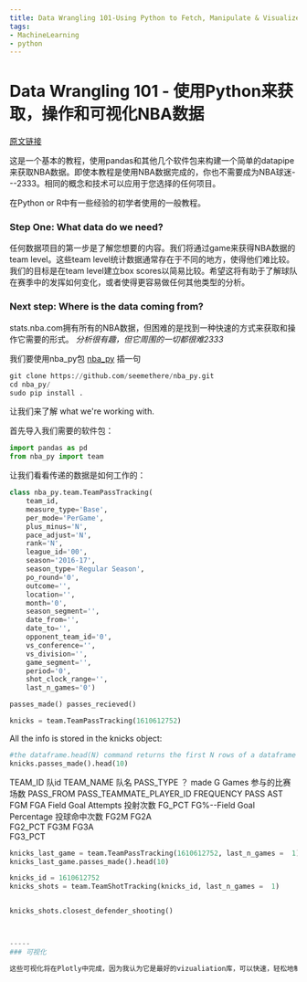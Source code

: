 ```yaml
---
title: Data Wrangling 101-Using Python to Fetch, Manipulate & Visualize NBA Data
tags:
- MachineLearning
- python
---
```


# Data Wrangling 101 - 使用Python来获取，操作和可视化NBA数据

[原文链接](http://blog.yhat.com/posts/visualize-nba-pipelines.html)

这是一个基本的教程，使用pandas和其他几个软件包来构建一个简单的datapipe来获取NBA数据。即使本教程是使用NBA数据完成的，你也不需要成为NBA球迷---2333。相同的概念和技术可以应用于您选择的任何项目。

在Python or R中有一些经验的初学者使用的一般教程。

### Step One: What data do we need?
任何数据项目的第一步是了解您想要的内容。我们将通过game来获得NBA数据的team level。这些team level统计数据通常存在于不同的地方，使得他们难比较。我们的目标是在team level建立box scores以简易比较。希望这将有助于了解球队在赛季中的发挥如何变化，或者使得更容易做任何其他类型的分析。

### Next step: Where is the data coming from?
stats.nba.com拥有所有的NBA数据，但困难的是找到一种快速的方式来获取和操作它需要的形式。
*分析很有趣，但它周围的一切都很难2333* 

我们要使用nba_py包 [nba_py](https://github.com/seemethere)
插一句
```py
git clone https://github.com/seemethere/nba_py.git
cd nba_py/
sudo pip install .
```
让我们来了解 what we're working with.

首先导入我们需要的软件包：

```py
import pandas as pd
from nba_py import team
```

让我们看看传递的数据是如何工作的：
```py
class nba_py.team.TeamPassTracking(
    team_id, 
    measure_type='Base',
    per_mode='PerGame', 
    plus_minus='N',
    pace_adjust='N',
    rank='N', 
    league_id='00', 
    season='2016-17', 
    season_type='Regular Season', 
    po_round='0', 
    outcome='', 
    location='', 
    month='0', 
    season_segment='', 
    date_from='', 
    date_to='', 
    opponent_team_id='0', 
    vs_conference='', 
    vs_division='', 
    game_segment='',
    period='0', 
    shot_clock_range='', 
    last_n_games='0')

passes_made() passes_recieved()

```

```py
knicks = team.TeamPassTracking(1610612752)
```
All the info is stored in the knicks object:

```py
#the dataframe.head(N) command returns the first N rows of a dataframe
knicks.passes_made().head(10)
```

TEAM_ID	 队id
TEAM_NAME 队名
PASS_TYPE  ？ made
G	Games	参与的比赛场数
PASS_FROM
PASS_TEAMMATE_PLAYER_ID	
FREQUENCY
PASS 
AST
FGM
FGA  Field Goal Attempts	投射次数
FG_PCT FG%--Field Goal Percentage	投球命中次数
FG2M
FG2A	
FG2_PCT	FG3M
FG3A	
FG3_PCT

```py
knicks_last_game = team.TeamPassTracking(1610612752, last_n_games =  1)
knicks_last_game.passes_made().head(10)
```

```py
knicks_id = 1610612752
knicks_shots = team.TeamShotTracking(knicks_id, last_n_games =  1)


knicks_shots.closest_defender_shooting()



-----
### 可视化

这些可视化将在Plotly中完成，因为我认为它是最好的vizualiation库，可以快速，轻松地制作视觉上的applea和互动图形，但是可以随意使用别的东西（尽管我不能想象你为什么会这样 ）。